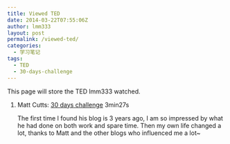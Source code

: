 ```yaml
---
title: Viewed TED
date: 2014-03-22T07:55:06Z
author: lmm333
layout: post
permalink: /viewed-ted/
categories:
  - 学习笔记
tags:
  - TED
  - 30-days-challenge
---
```


This page will store the TED lmm333 watched.

1. Matt Cutts:  [30 days challenge](http://v.163.com/movie/2013/8/M/P/M94IULLG6_M94IV1OMP.html) 3min27s

    The first time I found his blog is 3 years ago, I am so impressed by what he had done on both work and spare time. Then my own life changed a lot, thanks to Matt and the other blogs who influenced me a lot~